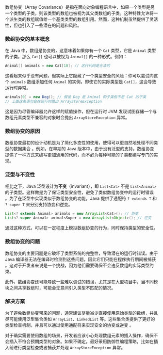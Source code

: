 数组协变（Array Covariance）是指在面向对象编程语言中，如果一个类型是另一个类型的子类，则该类型的数组也被视为其父类数组的子类。这种特性允许将一个派生类的数组赋值给一个基类类型的数组引用。然而，这种机制虽然提供了灵活性，但也引入了一些潜在的问题和风险。

### 数组协变的基本概念

在 Java 中，数组是协变的，这意味着如果你有一个 `Cat` 类型，它是 `Animal` 类型的子类，那么 `Cat[]` 也可以被视为 `Animal[]` 的一种形式。例如：

```java
Animal[] animals = new Cat[10]; // 这行代码是合法的
```

这看起来似乎没有问题，但实际上它隐藏了一个类型安全的风险：你可以尝试向这个 `animals` 数组添加任何 `Animal` 的实例，即使它的实际类型是 `Cat[]`，这会导致运行时异常。

```java
animals[0] = new Dog(); // 假设 Dog 是 Animal 的子类但不是 Cat 的子类
// 上面这条语句会在运行时抛出 ArrayStoreException
```

这是因为尽管编译器允许这样的赋值操作，但在运行时 JVM 发现试图存储一个与数组元素类型不兼容的对象时会抛出 `ArrayStoreException` 异常。

### 数组协变的原因

数组协变最初的设计动机是为了简化多态性的使用，使得可以更自然地处理不同类型的数据集合 。例如，在早期的 Java 版本中，由于没有泛型的支持，数组协变提供了一种方式来编写更加通用的代码，而不必为每种可能的子类都编写专门的实现。

### 泛型与不变性

相比之下，Java 泛型设计为**不变**（invariant），即 `List<Cat>` 不是 `List<Animal>` 的子类型。这样做是为了保证类型安全性，避免了类似数组协变中的运行时错误 。为了在泛型中实现类似于数组协变的功能，Java 提供了通配符 `? extends T` 和 `? super T` 来分别支持协变和逆变。

```java
List<? extends Animal> animals = new ArrayList<Cat>(); // 协变
List<? super Animal> animalsSuper = new ArrayList<Object>(); // 逆变
```

通过这种方式，可以在一定程度上模拟数组协变的行为，同时保持类型的安全性。

### 数组协变的问题

数组协变的主要问题是它破坏了类型系统的完整性，导致潜在的运行时错误。由于 Java 编译器无法在编译时检测到这些问题，因此它们只能在程序执行期间被捕获 。这对于开发者来说是一个挑战，因为他们需要确保不会违反数组的实际类型约束。

此外，数组协变还可能导致一些难以调试的错误，尤其是在大型项目中，当不同模块之间共享数组时，可能会无意间引入类型不匹配的情况。

### 解决方案

为了避免数组协变带来的问题，通常建议尽量减少直接使用原始类型的数组，并且尽可能使用泛型集合类如 `ArrayList`、`LinkedList` 等。这些集合类提供了更好的类型检查机制，并且可以通过使用通配符来实现安全的协变或逆变 。

对于确实需要使用数组的场景，开发者应该小心处理数组元素的插入操作，确保不会插入不符合预期类型的对象。如果不确定，最好采用防御性编程策略，比如在插入前进行类型检查或者捕获并处理 `ArrayStoreException` 异常。